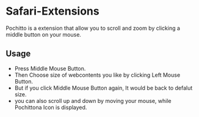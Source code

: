 Safari-Extensions
=================

Pochitto is a extension that allow you to scroll and zoom by clicking a middle button on your mouse.

Usage
------

* Press Middle Mouse Button.
* Then Choose size of webcontents you like by clicking Left Mouse Button.
* But if you click Middle Mouse Button again, It would be back to defalut size.
* you can also scroll up and down by moving your mouse, while Pochittona Icon is displayed.
